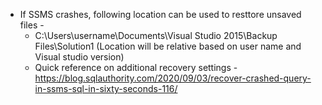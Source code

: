 
* If SSMS crashes, following location can be used to resttore unsaved files - 
  - C:\Users\username\Documents\Visual Studio 2015\Backup Files\Solution1 (Location will be relative based on user name and Visual studio version)
  - Quick reference on additional recovery settings - https://blog.sqlauthority.com/2020/09/03/recover-crashed-query-in-ssms-sql-in-sixty-seconds-116/ 
  
   
